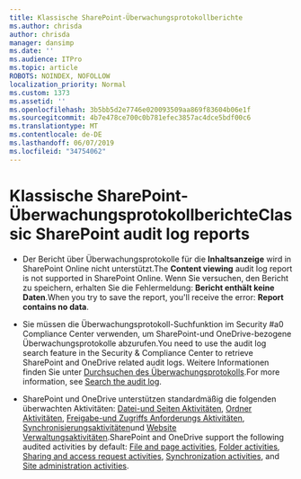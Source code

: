 ```yaml
---
title: Klassische SharePoint-Überwachungsprotokollberichte
ms.author: chrisda
author: chrisda
manager: dansimp
ms.date: ''
ms.audience: ITPro
ms.topic: article
ROBOTS: NOINDEX, NOFOLLOW
localization_priority: Normal
ms.custom: 1373
ms.assetid: ''
ms.openlocfilehash: 3b5bb5d2e7746e020093509aa869f83604b06e1f
ms.sourcegitcommit: 4b7e478ce700c0b781efec3857ac4dce5bdf00c6
ms.translationtype: MT
ms.contentlocale: de-DE
ms.lasthandoff: 06/07/2019
ms.locfileid: "34754062"
---
```

# <a name="classic-sharepoint-audit-log-reports"></a><span data-ttu-id="4c7f9-102">Klassische SharePoint-Überwachungsprotokollberichte</span><span class="sxs-lookup"><span data-stu-id="4c7f9-102">Classic SharePoint audit log reports</span></span>

- <span data-ttu-id="4c7f9-103">Der Bericht über Überwachungsprotokolle für die **Inhaltsanzeige** wird in SharePoint Online nicht unterstützt.</span><span class="sxs-lookup"><span data-stu-id="4c7f9-103">The **Content viewing** audit log report is not supported in SharePoint Online.</span></span> <span data-ttu-id="4c7f9-104">Wenn Sie versuchen, den Bericht zu speichern, erhalten Sie die Fehlermeldung: **Bericht enthält keine Daten**.</span><span class="sxs-lookup"><span data-stu-id="4c7f9-104">When you try to save the report, you'll receive the error: **Report contains no data**.</span></span>

- <span data-ttu-id="4c7f9-105">Sie müssen die Überwachungsprotokoll-Suchfunktion im Security #a0 Compliance Center verwenden, um SharePoint-und OneDrive-bezogene Überwachungsprotokolle abzurufen.</span><span class="sxs-lookup"><span data-stu-id="4c7f9-105">You need to use the audit log search feature in the Security & Compliance Center to retrieve SharePoint and OneDrive related audit logs.</span></span> <span data-ttu-id="4c7f9-106">Weitere Informationen finden Sie unter [Durchsuchen des Überwachungsprotokolls](https://docs.microsoft.com/office365/securitycompliance/search-the-audit-log-in-security-and-compliance#search-the-audit-log).</span><span class="sxs-lookup"><span data-stu-id="4c7f9-106">For more information, see [Search the audit log](https://docs.microsoft.com/office365/securitycompliance/search-the-audit-log-in-security-and-compliance#search-the-audit-log).</span></span>

- <span data-ttu-id="4c7f9-107">SharePoint und OneDrive unterstützen standardmäßig die folgenden überwachten Aktivitäten: [Datei-und Seiten Aktivitäten](https://docs.microsoft.com/office365/securitycompliance/search-the-audit-log-in-security-and-compliance#file-and-page-activities), [Ordner Aktivitäten](https://docs.microsoft.com/office365/securitycompliance/search-the-audit-log-in-security-and-compliance#folder-activities), [Freigabe-und Zugriffs Anforderungs Aktivitäten](https://docs.microsoft.com/office365/securitycompliance/search-the-audit-log-in-security-and-compliance#sharing-and-access-request-activities), [Synchronisierungsaktivitäten](https://docs.microsoft.com/office365/securitycompliance/search-the-audit-log-in-security-and-compliance#synchronization-activities)und [Website Verwaltungsaktivitäten](https://docs.microsoft.com/office365/securitycompliance/search-the-audit-log-in-security-and-compliance#site-administration-activities).</span><span class="sxs-lookup"><span data-stu-id="4c7f9-107">SharePoint and OneDrive support the following audited activities by default: [File and page activities](https://docs.microsoft.com/office365/securitycompliance/search-the-audit-log-in-security-and-compliance#file-and-page-activities), [Folder activities](https://docs.microsoft.com/office365/securitycompliance/search-the-audit-log-in-security-and-compliance#folder-activities), [Sharing and access request activities](https://docs.microsoft.com/office365/securitycompliance/search-the-audit-log-in-security-and-compliance#sharing-and-access-request-activities), [Synchronization activities](https://docs.microsoft.com/office365/securitycompliance/search-the-audit-log-in-security-and-compliance#synchronization-activities), and [Site administration activities](https://docs.microsoft.com/office365/securitycompliance/search-the-audit-log-in-security-and-compliance#site-administration-activities).</span></span>

